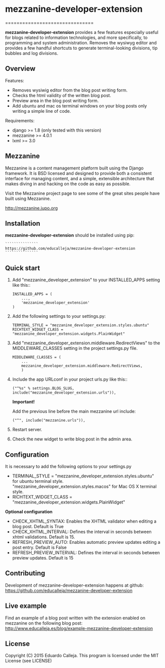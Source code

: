 # mezzanine-developer-extension
===============================

**mezzanine-developer-extension** provides a few features especially useful for blogs
related to information technologies, and more specifically, to programming and
system administration. Removes the wysiwyg editor and provides a few handful
shortcuts to generate terminal-looking divisions, tip bubbles and log divisions.

Overview
--------

Features:

- Removes wysiwig editor from the blog post writing form.
- Checks the html validity of the written blog post.
- Preview area in the blog post writing form.
- Add ubuntu and mac os terminal windows on your blog posts only writing a simple line of code.

Requirements:

- django >= 1.8 (only tested with this version)
- mezzanine >= 4.0.1
- lxml >= 3.0

Mezzanine
---------

Mezzanine is a content management platform built using the Django
framework. It is BSD licensed and designed to provide both a
consistent interface for managing content, and a simple, extensible
architecture that makes diving in and hacking on the code as easy as
possible.

Visit the Mezzanine project page to see some of the great sites
people have built using Mezzanine.

http://mezzanine.jupo.org

Installation
------------

**mezzanine-developer-extension** should be installed using pip:

    ```````````````
    https://github.com/educalleja/mezzanine-developer-extension
    ```````````````

Quick start
-----------

1. Add "mezzanine_developer_extension" to your INSTALLED_APPS setting like this::

    ```````````````
    INSTALLED_APPS = (
        ...,
        'mezzanine_developer_extension'
    )
    ```````````````
    
2. Add the following settings to your settings.py:

    ```````````````
    TERMINAL_STYLE = "mezzanine_developer_extension.styles.ubuntu"
    RICHTEXT_WIDGET_CLASS = "mezzanine_developer_extension.widgets.PlainWidget"
    ```````````````

3. Add "mezzanine_developer_extension.middleware.RedirectViews" to the MIDDLEWARE_CLASSES setting in the project settings.py file.

    ```````````````
    MIDDLEWARE_CLASSES = (
        ...
        mezzanine_developer_extension.middleware.RedirectViews,
        )
    ```````````````

4. Include the app URLconf in your project urls.py like this::

    `("^%s" % settings.BLOG_SLUG, include("mezzanine_developer_extension.urls")),`

    **Important!**
  
     Add the previous line before the main mezzanine url include:

      `("^", include("mezzanine.urls")),`


5. Restart server.

6. Check the new widget to write blog post in the admin area.

Configuration
--------------

It is necessary to add the following options to your settings.py

- TERMINAL_STYLE = "mezzanine_developer_extension.styles.ubuntu" for ubuntu terminal style. "mezzanine_developer_extension.styles.macos" for Mac OS X terminal style.
- RICHTEXT_WIDGET_CLASS = "mezzanine_developer_extension.widgets.PlainWidget"

**Optional configuration**

- CHECK_XHTML_SYNTAX: Enables the XHTML validator when editing a blog post. Default is True
- CHECK_XHTML_INTERVAL: Defines the interval in seconds between xhtml validations. Default is 15.
- REFRESH_PREVIEW_AUTO: Enables automatic preview updates editing a post entry. Default is False
- REFRESH_PREVIEW_INTERVAL: Defines the interval in seconds between preview updates. Default is 15

Contributing
-----------

Development of mezzanine-developer-extension happens at github: https://github.com/educalleja/mezzanine-developer-extension

Live example
------------

Find an example of a blog post written with the extension enabled on mezzanine on the following blog post:
http://www.educalleja.es/blog/example-mezzanine-developer-extension

License
-------

Copyright (C) 2015 Eduardo Calleja.
This program is licensed under the MIT License (see LICENSE)